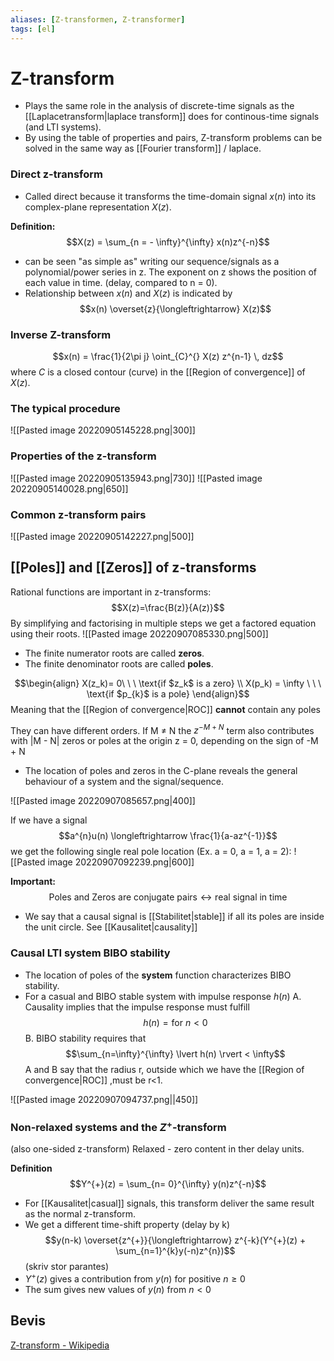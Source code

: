 ```yaml
---
aliases: [Z-transformen, Z-transformer]
tags: [el]
---
```


# Z-transform
- Plays the same role in the analysis of discrete-time signals as the [[Laplacetransform|laplace transform]] does for continous-time signals (and LTI systems). 
- By using the table of properties and pairs, Z-transform problems can be solved in the same way as [[Fourier transform]] / laplace. 
### Direct z-transform
- Called direct because it transforms the time-domain signal $x(n)$ into its complex-plane representation $X(z)$.

**Definition:**
$$X(z) = \sum_{n = - \infty}^{\infty} x(n)z^{-n}$$
- can be seen "as simple as" writing our sequence/signals as a polynomial/power series in z. The exponent on z shows the position of each value in time. (delay, compared to n = 0).
- Relationship between $x(n)$ and $X(z)$ is indicated by $$x(n) \overset{z}{\longleftrightarrow} X(z)$$
$$$$
### Inverse Z-transform
$$x(n) = \frac{1}{2\pi j} \oint_{C}^{} X(z) z^{n-1} \, dz$$
where $C$ is a closed contour (curve) in the [[Region of convergence]] of $X(z)$.

### The typical procedure 
![[Pasted image 20220905145228.png|300]]

### Properties of the z-transform
![[Pasted image 20220905135943.png|730]]
![[Pasted image 20220905140028.png|650]]

### Common z-transform pairs 
![[Pasted image 20220905142227.png|500]]


## [[Poles]] and [[Zeros]] of z-transforms
Rational functions are important in z-transforms: $$X(z)=\frac{B(z)}{A(z)}$$
By simplifying and factorising in multiple steps we get a factored equation using their roots. 
![[Pasted image 20220907085330.png|500]]
- The finite numerator roots are called **zeros**.
- The finite denominator roots are called **poles**.

$$\begin{align} X(z_k)= 0\ \ \ \text{if $z_k$ is a zero} \\ X(p_k) = \infty \ \ \ \text{if $p_{k}$ is a pole} \end{align}$$
Meaning that the [[Region of convergence|ROC]] **cannot** contain any poles

They can have different orders. 
If M ≠ N the $z^{-M+N}$ term also contributes with |M - N| zeros or poles at the origin z = 0, depending on the sign of -M + N

- The location of poles and zeros in the C-plane reveals the general behaviour of a system and the signal/sequence.

![[Pasted image 20220907085657.png|400]]

If we have a signal $$a^{n}u(n) \longleftrightarrow \frac{1}{a-az^{-1}}$$
we get the following single real pole location (Ex. a = 0, a = 1, a = 2):
![[Pasted image 20220907092239.png|600]]

**Important:**
$$\text{Poles and Zeros are conjugate pairs} \longleftrightarrow \text{real signal in time}$$
- We say that a causal signal is [[Stabilitet|stable]] if all its poles are inside the unit circle.
See [[Kausalitet|causality]]

### Causal LTI system BIBO stability
- The location of poles of the **system** function characterizes BIBO stability.
- For a casual and BIBO stable system with impulse response $h(n)$ 
	A. Causality implies that the impulse response must fulfill $$h(n) = \text{for } n<0$$
	B. BIBO stability requires that $$\sum_{n=\infty}^{\infty} \lvert h(n) \rvert < \infty$$
	A and B say that the radius r, outside which we have the [[Region of convergence|ROC]] ,must be r<1.

![[Pasted image 20220907094737.png||450]]

### Non-relaxed systems and the $Z^{+}$-transform
(also one-sided z-transform)
Relaxed - zero content in ther delay units.

**Definition**
$$Y^{+}(z) = \sum_{n= 0}^{\infty} y(n)z^{-n}$$
- For [[Kausalitet|casual]] signals, this transform deliver the same result as the normal z-transform. 
- We get a different time-shift property (delay by k)
$$y(n-k) \overset{z^{+}}{\longleftrightarrow} z^{-k}(Y^{+}(z) + \sum_{n=1}^{k}y(-n)z^{n})$$
(skriv stor parantes)
- $Y^{+}(z)$ gives a contribution from $y(n)$ for positive $n \geq 0$ 
- The sum gives new values of $y(n)$ from $n < 0$

## Bevis 
[Z-transform - Wikipedia](https://en.wikipedia.org/wiki/Z-transform)
